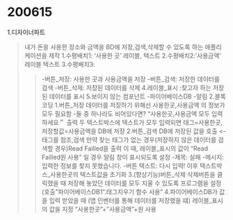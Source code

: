 # 200615
1.디자이너파트
>내가 돈을 사용한 장소와 금액을 BD에 
>저장,검색,삭제할 수 있도록 하는
>애플리케이션을 제작
>1.수평배치1: ‘사용한 곳’ 레이블, 텍스트
>2.수평배치2:’사용금액’ 레이블 텍스트
>3.수평배치3:
>>-버튼_저장: 사용한 곳과 사용금액을 저장
>>-버튼_검색: 저장한 데이터를 검색
>>-버튼_삭제: 저장된 데이터를 삭제
>4.레이블_표시
>:찾고자 하는 저장된 데이터를 표시
>5.보이지 않는 컴포넌트
>>-파이어베이스DB
>>-알림
2.블록코딩
>1.버튼_저장
>데이터를 저장하기 위해선 사용한곳,사용금액
>의 정보가 모두 필요함
>-둘 중 하나라도 비어있다면?
>“사용한곳,사용금액 모두 입력하세요＂ 출력
>두 텍스트박스에 텍스트가 모두 입력되면
>태그=사용한곳, 저장할값=사용금액을
>DB에 저장
>2.버튼_검색
>DB에 저장된 값을 호출 <- 태그를 참조,검색
>만약 찾는 태그가 없는 경우(저장하지 않은
>데이터를 검색할 경우)Read Failled을 출력
>이 때, 레이블_표시의 값이 “Read Failled원 사용”
>일 경우 알림 창이 표시되도록 설정
>>-제목: 실패
>>-메시지: 입력한 정보를 찾지 못했습니다.
>>-버튼 텍스트: 다시 입력!
>이후 텍스트박스_사용한곳의 텍스트값을 초기화
>3.(향상기능)버튼_삭제
>삭제버튼을 클릭했을 때 저장해 놓았던 데이터를 모두
>지울 수 있도록 프로그램을 설정
>(호출”파이어베이스DB1”.태그지우기 함수 사용”
>4.파이어베이스DB가 값을 입력 받았을 때
>(앱 인벤터를 통해 데이터를 저장했을 떄)
>레이블_표시의 값을 지정
>”사용한곳”+”사용금액”+원 사용
